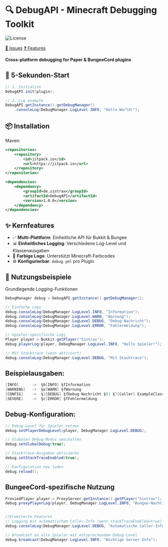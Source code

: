# 🔍 DebugAPI - Minecraft Debugging Toolkit

![License](https://img.shields.io/badge/License-Apache_2.0-blue.svg)

[🐛 Issues](/ISSUE_TEMPLATES/bug_report.md) 
[️❓ Features](/ISSUE_TEMPLATES/feature_request.md)

**Cross-platform debugging for Paper & BungeeCord plugins**

## 🚀 5-Sekunden-Start
```java
// 1. Initialize
DebugAPI.init(plugin);

// 2. Log example
DebugAPI.getInstance().getDebugManager()
    .consoleLog(DebugManager.LogLevel.INFO, "Hello World!");
```

## 📦 Installation
Maven:
```xml
<repositories>
    <repository>
        <id>jitpack.io</id>
        <url>https://jitpack.io</url>
    </repository>
</repositories>

<dependencies>
    <dependency>
        <groupId>de.sintrax</groupId>
        <artifactId>DebugAPI</artifactId>
        <version>1.0.0</version>
    </dependency>
</dependencies>
```

## ✨ Kernfeatures
- ✅ **Multi-Plattform**: Einheitliche API für Bukkit & Bungee
- 📊 **Einheitliches Logging**: Verschiedene Log-Level und Klassenausgaben
- 🎨 **Farbige Logs**: Unterstützt Minecraft-Farbcodes
- ⚙️ **Konfigurierbar**: `debug.yml` pro Plugin

## 📝 Nutzungsbeispiele
Grundlegende Logging-Funktionen
```java
DebugManager debug = DebugAPI.getInstance().getDebugManager();

// Einfache Logs
debug.consoleLog(DebugManager.LogLevel.INFO, "Information");
debug.consoleLog(DebugManager.LogLevel.WARN, "Warnung");
debug.consoleLog(DebugManager.LogLevel.DEBUG, "Debug-Nachricht");
debug.consoleLog(DebugManager.LogLevel.ERROR, "Fehlermeldung");

// Spieler-spezifische Logs
Player player = Bukkit.getPlayer("Sintrax");
debug.playerLog(player, DebugManager.LogLevel.INFO, "Hallo Spieler!");

// Mit Stacktrace (wenn aktiviert)
debug.consoleLog(DebugManager.LogLevel.DEBUG, "Mit Stacktrace");
```
## Beispielausgaben:
```java
[INFO]      ->  §b[INFO] §fInformation
[WARNING]   ->  §e[WARN] §fWarnung
[CONFIG]    ->  §3[DEBUG] §fDebug-Nachricht §8| §7[Caller] ExampleClass.test():42
[SEVERE]    ->  §c[ERROR] §fFehlermeldung
```
## Debug-Konfiguration:
```java
// Debug-Level für Spieler setzen
debug.setPlayerDebugLevel(player, DebugManager.LogLevel.DEBUG);

// Globalen Debug-Modus umschalten
debug.setGlobalDebug(true);

// Stacktrace-Ausgaben aktivieren
debug.setStackTraceEnabled(true);

// Konfiguration neu laden
debug.reload();
```

## BungeeCord-spezifische Nutzung
```java
ProxiedPlayer player = ProxyServer.getInstance().getPlayer("Sintrax");
debug.proxyPlayerLog(player, DebugManager.LogLevel.INFO, "Bungee-Nachricht");


//Erweiterte Features
// Logging mit automatischem Caller-Info (wenn stackTraceEnabled=true)
debug.consoleLog(DebugManager.LogLevel.DEBUG, "Automatische Caller-Info");

// Broadcast an alle Spieler mit entsprechendem Debug-Level
debug.broadcast(DebugManager.LogLevel.INFO, "Wichtige Server-Info");
```
